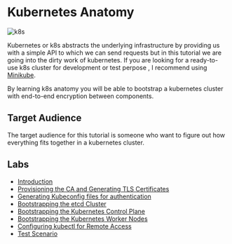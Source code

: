 # Kubernetes Anatomy

![k8s](https://www.functionize.com/wp-content/uploads/2018/04/kubernetes-logo2-768x648.png)

Kubernetes or k8s abstracts the underlying infrastructure by providing us with a simple API to which we can send requests but in this tutorial we are going into the dirty work of kubernetes. If you are looking for a ready-to-use k8s cluster for development or test perpose , I recommend using [Minikube](https://kubernetes.io/fr/docs/tasks/tools/install-minikube/).

By learning k8s anatomy you will be able to bootstrap a kubernetes cluster with end-to-end encryption between components.


## Target Audience

The target audience for this tutorial is someone who want to figure out how everything fits together in a kubernetes cluster.

## Labs

* [Introduction](docs/introduction.md)
* [Provisioning the CA and Generating TLS Certificates](docs/generate-tls-certificates.md)
* [Generating Kubeconfig files for authentication](docs/generate-kubeconfig-files.md)
* [Bootstrapping the etcd Cluster](docs/bootstrapping-etcd-cluster.md)
* [Bootstrapping the Kubernetes Control Plane](docs/bootstrapping-control-plane.md)
* [Bootstrapping the Kubernetes Worker Nodes](docs/bootstrapping-worker-nodes.md)
* [Configuring kubectl for Remote Access](docs/configure-kubctl.md)
* [Test Scenario](docs/test.md)


